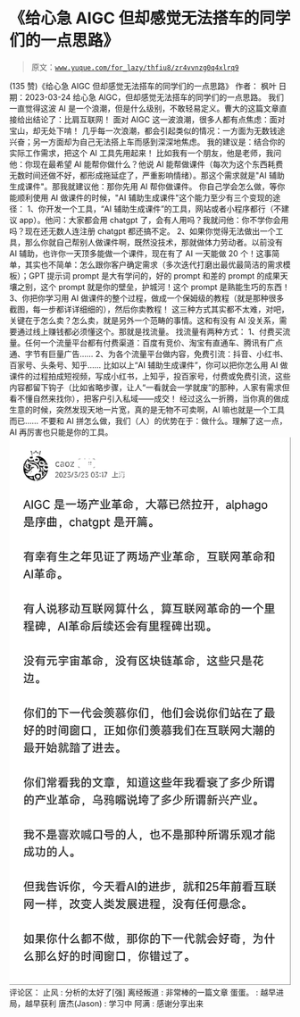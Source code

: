 # 《给心急 AIGC 但却感觉无法搭车的同学们的一点思路》

> 原文：[`www.yuque.com/for_lazy/thfiu8/zr4vvnzg0q4xlrq9`](https://www.yuque.com/for_lazy/thfiu8/zr4vvnzg0q4xlrq9)

<ne-h2 id="e1a33ee8" data-lake-id="e1a33ee8"><ne-heading-ext><ne-heading-anchor></ne-heading-anchor><ne-heading-fold></ne-heading-fold></ne-heading-ext><ne-heading-content><ne-text id="u963a573d">(135 赞)《给心急 AIGC 但却感觉无法搭车的同学们的一点思路》</ne-text></ne-heading-content></ne-h2> <ne-p id="u135e8b9c" data-lake-id="u135e8b9c"><ne-text id="u4c423552">作者： 枫叶</ne-text></ne-p> <ne-p id="u138b636e" data-lake-id="u138b636e"><ne-text id="ud3aef438">日期：2023-03-24</ne-text></ne-p> <ne-p id="u41ba20cc" data-lake-id="u41ba20cc"><ne-text id="u4b6fe3c4">给心急 AIGC，但却感觉无法搭车的同学们的一点思路。</ne-text></ne-p> <ne-p id="ua3859787" data-lake-id="ua3859787"><ne-text id="uff0d9650">我们一直觉得这波 AI 是一个浪潮，但是什么级别，不敢轻易定义。曹大的这篇文章直接给出结论了：比肩互联网！</ne-text></ne-p> <ne-p id="u538c77a5" data-lake-id="u538c77a5"><ne-text id="u424059c6">面对 AIGC 这一波浪潮，很多人都有点焦虑：面对宝山，却无处下啃！</ne-text></ne-p> <ne-p id="u0458bbfd" data-lake-id="u0458bbfd"><ne-text id="u298e1a2c">几乎每一次浪潮，都会引起类似的情况：一方面为无数钱途兴奋；另一方面却为自己无法搭上车而感到深深地焦虑。</ne-text></ne-p> <ne-p id="u1fad5b3b" data-lake-id="u1fad5b3b"><ne-text id="ud69538c7">我的建议是：结合你的实际工作需求，把这个 AI 工具先用起来！</ne-text></ne-p> <ne-p id="u391cce1d" data-lake-id="u391cce1d"><ne-text id="u57ceb231">比如我有一个朋友，他是老师，我问他：你现在最希望 AI 能帮你做什么？他说 AI 能帮做课件（每次为这个东西耗费无数时间还做不好，都形成拖延症了，严重影响情绪）。那这个需求就是"AI 辅助生成课件"。那我就建议他：那你先用 AI 帮你做课件。</ne-text></ne-p> <ne-p id="ue3958dfd" data-lake-id="ue3958dfd"><ne-text id="u34df742e">你自己学会怎么做，等你能顺利使用 AI 做课件的时候，"AI 辅助生成课件"这个能力至少有三个变现的途径：</ne-text></ne-p> <ne-p id="ufb0f1e71" data-lake-id="ufb0f1e71"><ne-text id="uf19e2eb1">1、你开发一个工具，“AI 辅助生成课件”的工具，网站或者小程序都行（不建议 app）。他问：大家都会用 chatgpt 了，会有人用吗？我就问他：你不学你会用吗？现在还无数人连注册 chatgpt 都还搞不定。</ne-text></ne-p> <ne-p id="u16c6940c" data-lake-id="u16c6940c"><ne-text id="u08a3124b">2、如果你觉得无法做出一个工具，那么你就自己帮别人做课件啊，既然没技术，那就做体力劳动者。以前没有 AI 辅助，也许你一天顶多能做一个课件，现在有了 AI 一天能做 20 个！这事简单，其实也不简单：怎么跟你客户确定需求（多次迭代打磨出最优最简洁的需求模板）；GPT 提示词 prompt 是大有学问的，好的 prompt 和差的 prompt 的成果天壤之别，这个 prompt 就是你的壁垒，护城河！这个 prompt 是熟能生巧的东西！</ne-text></ne-p> <ne-p id="u9c6a2522" data-lake-id="u9c6a2522"><ne-text id="u00d801be">3、你把你学习用 AI 做课件的整个过程，做成一个保姆级的教程（就是那种很多截图，每一步都详详细细的），然后你卖教程！</ne-text></ne-p> <ne-p id="ua6783c29" data-lake-id="ua6783c29"><ne-text id="u09edae0e">这三种方式其实都不太难，对吧，关键在于怎么卖？怎么卖，就是另外一个范畴的事情。这和有没有 AI 没关系，需要通过线上赚钱都必须懂这个。那就是找流量。</ne-text></ne-p> <ne-p id="u9230f83d" data-lake-id="u9230f83d"><ne-text id="u685d73cd">找流量有两种方式：</ne-text> <ne-text id="uad9680d9">1、付费买流量。任何一个流量平台都有付费渠道：百度有竞价、淘宝有直通车、腾讯有广点通、字节有巨量广告……</ne-text> <ne-text id="ucfc5a0c6">2、为各个流量平台做内容，免费引流：抖音、小红书、百家号、头条号、知乎……</ne-text></ne-p> <ne-p id="u21479ab7" data-lake-id="u21479ab7"><ne-text id="u755879e8">比如以上“AI 辅助生成课件”，你可以把你怎么用 AI 做课件的过程拍成短视频，写成小红书，上知乎，投百家号，付费或免费引流，这些内容都留下钩子（比如省略步骤，让人“一看就会一学就废”的那种，人家有需求但看不懂自然来找你），把客户引入私域——成交！</ne-text></ne-p> <ne-p id="ue7a0bb38" data-lake-id="ue7a0bb38"><ne-text id="u939343ad">经过这么一折腾，当你真的做成生意的时候，突然发现天地一片宽，真的是无物不可卖啊，AI 嘛也就是一个工具而已……</ne-text></ne-p> <ne-p id="u67dd4495" data-lake-id="u67dd4495"><ne-text id="u901e9faa">不要和 AI 拼怎么做，我们（人）的优势在于：做什么。理解了这一点，AI 再厉害也只能是你的工具。</ne-text><ne-card data-card-name="image" data-card-type="inline" id="NgUfC" data-event-boundary="card">![](img/e3b87d31b78e870fe40264a810275450.png)  <ne-hole id="u81a93239" data-lake-id="u81a93239"><ne-card data-card-name="hr" data-card-type="block" id="MVpEe" data-event-boundary="card"><ne-p id="ube6568eb" data-lake-id="ube6568eb"><ne-text id="ued54d2aa">评论区：</ne-text></ne-p> <ne-p id="ubfbc68f7" data-lake-id="ubfbc68f7"><ne-text id="u53dc94ce">止风 : 分析的太好了[强]</ne-text> <ne-text id="u9c97fef5">离经叛道 : 非常棒的一篇文章</ne-text> <ne-text id="u390b3235">蛋蛋。 : 越早进局，越早获利</ne-text> <ne-text id="u915ee48b">唐杰(Jason) : 学习中</ne-text> <ne-text id="u7038dcdb">阿满 : 感谢分享出来</ne-text></ne-p></ne-card></ne-hole></ne-card></ne-p>
